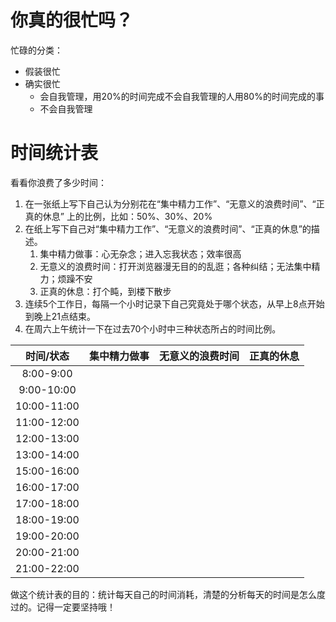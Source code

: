 # 你真的很忙吗？

忙碌的分类：

- 假装很忙
- 确实很忙
  - 会自我管理，用20%的时间完成不会自我管理的人用80%的时间完成的事
  - 不会自我管理



# 时间统计表

看看你浪费了多少时间：

1. 在一张纸上写下自己认为分别花在“集中精力工作”、“无意义的浪费时间”、“正真的休息” 上的比例，比如：50%、30%、20%
2. 在纸上写下自己对“集中精力工作”、“无意义的浪费时间”、“正真的休息”的描述。
   1. 集中精力做事：心无杂念；进入忘我状态；效率很高
   2. 无意义的浪费时间：打开浏览器漫无目的的乱逛；各种纠结；无法集中精力；烦躁不安
   3. 正真的休息：打个盹，到楼下散步
3. 连续5个工作日，每隔一个小时记录下自己究竟处于哪个状态，从早上8点开始到晚上21点结束。
4. 在周六上午统计一下在过去70个小时中三种状态所占的时间比例。

|  时间/状态  | 集中精力做事 | 无意义的浪费时间 | 正真的休息 |
| :---------: | :----------: | :--------------: | :--------: |
|  8:00-9:00  |              |                  |            |
| 9:00-10:00  |              |                  |            |
| 10:00-11:00 |              |                  |            |
| 11:00-12:00 |              |                  |            |
| 12:00-13:00 |              |                  |            |
| 13:00-14:00 |              |                  |            |
| 15:00-16:00 |              |                  |            |
| 16:00-17:00 |              |                  |            |
| 17:00-18:00 |              |                  |            |
| 18:00-19:00 |              |                  |            |
| 19:00-20:00 |              |                  |            |
| 20:00-21:00 |              |                  |            |
| 21:00-22:00 |              |                  |            |

做这个统计表的目的：统计每天自己的时间消耗，清楚的分析每天的时间是怎么度过的。记得一定要坚持哦！